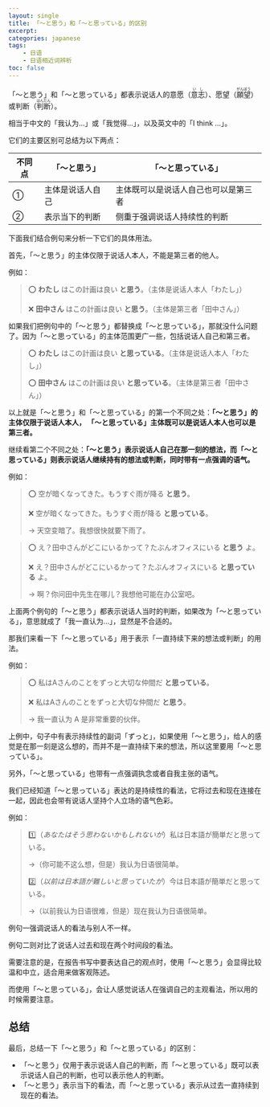 ```yaml
---
layout: single
title: 「〜と思う」和「〜と思っている」的区别
excerpt:
categories: japanese
tags:
    - 日语
    - 日语相近词辨析
toc: false
---
```


「〜と思う」和「〜と思っている」都表示说话人的意愿（<ruby>意志<rt>いし</rt></ruby>）、愿望（<ruby>願望<rt>がんぼう</rt></ruby>）或判断（<ruby>判断<rt>はんだん</rt></ruby>）。

相当于中文的「我认为...」或「我觉得...」，以及英文中的「I think ...」。

它们的主要区别可总结为以下两点：

不同点 | 「～と思う」| 「～と思っている」
--- | --- | ---
① | 主体是说话人自己 | 主体既可以是说话人自己也可以是第三者
② | 表示当下的判断 | 侧重于强调说话人持续性的判断

下面我们结合例句来分析一下它们的具体用法。

首先，「～と思う」的主体仅限于说话人本人，不能是第三者的他人。

例如：

> ⭕️ **わたし** はこの計画は良い **と思う**。（主体是说话人本人「わたし」）
> 
> ❌ **田中さん** はこの計画は良い **と思う**。（主体是第三者「田中さん」）

如果我们把例句中的「〜と思う」都替换成「～と思っている」，那就没什么问题了。因为「〜と思っている」的主体范围更广一些，包括说话人自己和第三者。

> ⭕️ **わたし** はこの計画は良い **と思っている**。（主体是说话人本人「わたし」）
> 
> ⭕️ **田中さん** はこの計画は良い **と思っている**。（主体是第三者「田中さん」）

以上就是「～と思う」和「～と思っている」的第一个不同之处：**「～と思う」的主体仅限于说话人本人， 「～と思っている」主体既可以是说话人本人也可以是第三者。**

继续看第二个不同之处：**「〜と思う」表示说话人自己在那一刻的想法，而「〜と思っている」则表示说话人继续持有的想法或判断，同时带有一点强调的语气。**

例如：

> ⭕️ 空が暗くなってきた。もうすぐ雨が降る **と思う**。
>
> ❌ 空が暗くなってきた。もうすぐ雨が降る **と思っている**。
>
> → 天空变暗了。我想很快就要下雨了。

> ⭕️ え？田中さんがどこにいるかって？たぶんオフィスにいる **と思う** よ。 
>
> ❌ え？田中さんがどこにいるかって？たぶんオフィスにいる **と思っている** よ。
>
> → 啊？你问田中先生在哪儿？我想他可能在办公室吧。

上面两个例句的「～と思う」都表示说话人当时的判断，如果改为「～と思っている」，意思就成了「我一直认为...」，显然是不合适的。

那我们来看一下「〜と思っている」用于表示「一直持续下来的想法或判断」的用法。

例如：

> ⭕️ 私はAさんのことをずっと大切な仲間だ **と思っている**。
> 
> ❌ 私はAさんのことをずっと大切な仲間だ **と思う**。
>
> → 我一直认为 A 是非常重要的伙伴。

上例中，句子中有表示持续性的副词「ずっと」，如果使用「〜と思う」，给人的感觉是在那一刻是这么想的，而并不是一直持续下来的想法，所以这里要用「〜と思っている」。

另外，「〜と思っている」也带有一点强调执念或者自我主张的语气。

我们已经知道「〜と思っている」表达的是持续性的看法，它将过去和现在连接在一起，因此也会带有说话人坚持个人立场的语气色彩。

例如：

> 1️⃣（*あなたはそう思わないかもしれないが*）私は日本語が簡単だと思っている。
>
> →（你可能不这么想，但是）我认为日语很简单。
>
> 2️⃣（*以前は日本語が難しいと思っていたが*）今は日本語が簡単だと思っている。
>
> →（以前我认为日语很难，但是）现在我认为日语很简单。

例句一强调说话人的看法与别人不一样。

例句二则对比了说话人过去和现在两个时间段的看法。

需要注意的是，在报告书写中要表达自己的观点时，使用「〜と思う」会显得比较温和中立，适合用来做客观陈述。

而使用「〜と思っている」，会让人感觉说话人在强调自己的主观看法，所以用的时候需要注意。

## 总结

最后，总结一下「〜と思う」和「〜と思っている」的区别：

- 「〜と思う」仅用于表示说话人自己的判断，而「〜と思っている」既可以表示说话人自己的判断，也可以表示他人的判断。
- 「〜と思う」表示当下的看法，而「〜と思っている」表示从过去一直持续到现在的看法。
